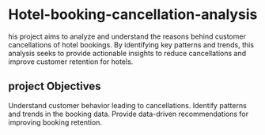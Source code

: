 # Hotel-booking-cancellation-analysis
his project aims to analyze and understand the reasons behind customer cancellations of hotel bookings. By identifying key patterns and trends, this analysis seeks to provide actionable insights to reduce cancellations and improve customer retention for hotels.
## project Objectives
Understand customer behavior leading to cancellations.
Identify patterns and trends in the booking data.
Provide data-driven recommendations for improving booking retention.
